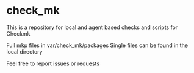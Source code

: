 # check_mk
This is a repository for local and agent based checks and scripts for Checkmk

Full mkp files in var/check_mk/packages
Single files can be found in the local directory

Feel free to report issues or requests
